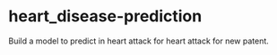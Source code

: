 # heart_disease-prediction
Build a model to predict in heart attack for heart attack for new patent.
